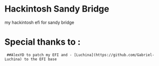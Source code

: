 # Hackintosh Sandy Bridge
 my hackintosh efi for sandy bridge 
  # Special thanks to : 
     ##AlexYD to patch my EFI and - [Luchina](https://github.com/Gabriel-Luchina) to the EFI base
